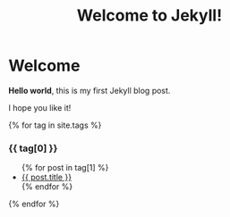﻿---
layout: post
title:  "Welcome to Jekyll!"
category: Powershell
tags: Powershell Test
---

# Welcome

**Hello world**, this is my first Jekyll blog post.

I hope you like it!


{% for tag in site.tags %}
  <h3>{{ tag[0] }}</h3>
  <ul>
    {% for post in tag[1] %}
      <li><a href="{{ post.url }}">{{ post.title }}</a></li>
    {% endfor %}
  </ul>
{% endfor %}
